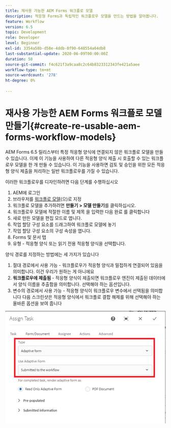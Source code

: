 ```yaml
---
title: 재사용 가능한 AEM Forms 워크플로 모델
description: 적응형 Forms과 독립적인 워크플로우 모델을 만드는 방법을 알아봅니다.
feature: Workflow
version: 6.5
topic: Development
role: Developer
level: Beginner
exl-id: 3354a58b-d58e-4ddb-8f90-648554a64db8
last-substantial-update: 2020-06-09T00:00:00Z
duration: 58
source-git-commit: f4c621f3a9caa8c2c64b8323312343fe421a5aee
workflow-type: tm+mt
source-wordcount: '278'
ht-degree: 0%

---
```


# 재사용 가능한 AEM Forms 워크플로 모델 만들기{#create-re-usable-aem-forms-workflow-models}

AEM Forms 6.5 릴리스부터 특정 적응형 양식에 연결되지 않은 워크플로 모델을 만들 수 있습니다. 이제 이 기능을 사용하여 다른 적응형 양식 제출 시 호출할 수 있는 워크플로우 모델을 한 개 만들 수 있습니다. 이 기능을 사용하면 검토 및 승인을 위한 모든 적응형 양식 제출을 처리하는 일반 워크플로우를 가질 수 있습니다.

이러한 워크플로우를 디자인하려면 다음 단계를 수행하십시오

1. AEM에 로그인
1. 브라우저를 [워크플로 모델](http://localhost:4502/libs/cq/workflow/admin/console/content/models.html)(으)로 지정
1. 워크플로 모델을 추가하려면 __만들기 > 모델 만들기__&#x200B;를 클릭하십시오.
1. 워크플로우 모델에 적절한 이름 및 제목 을 입력한 다음 완료 를 클릭합니다
1. 새로 만든 모델을 편집 모드로 엽니다.
1. 작업 할당 구성 요소를 드래그하여 워크플로 모델에 놓기
1. 작업 할당 구성 요소의 구성 속성을 엽니다.
1. Forms 및 문서 탭
1. 유형 - 적응형 양식 또는 읽기 전용 적응형 양식을 선택합니다.

양식 경로를 지정하는 방법에는 세 가지가 있습니다

1. 절대 경로에서 사용 가능 - 워크플로우가 적응형 양식과 밀접하게 연결되어 있음을 의미합니다. 이건 우리가 원하는 게 아니에요
1. **워크플로우에 제출됨** - 적응형 양식이 제출되면 워크플로우 엔진이 제출된 데이터에서 양식 이름을 추출함을 의미합니다. 선택해야 하는 옵션입니다.
1. 변수의 경로에서 사용 가능 - 적응형 양식이 워크플로우 변수에서 선택됨을 의미합니다
다음 스크린샷은 적응형 양식에서 워크플로 결합 해제를 위해 선택해야 하는 올바른 옵션을 보여 줍니다

![다시 사용할 수 있는 AEM Forms 워크플로 모델](assets/workflomodel.PNG)
